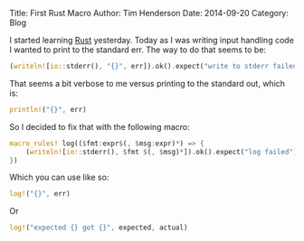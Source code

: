 Title: First Rust Macro
Author: Tim Henderson
Date: 2014-09-20
Category: Blog


I started learning [Rust](http://www.rust-lang.org/) yesterday. Today as I was
writing input handling code I wanted to print to the standard err. The way to do
that seems to be:

```rust
(writeln![io::stderr(), "{}", err]).ok().expect("write to stderr failed");
```

That seems a bit verbose to me versus printing to the standard out, which is:

```rust
println!("{}", err)
```

So I decided to fix that with the following macro:

```rust
macro_rules! log(($fmt:expr$(, $msg:expr)*) => {
    (writeln![io::stderr(), $fmt $(, $msg)*]).ok().expect("log failed")
})
```

Which you can use like so:

```rust
log!("{}", err)
```

Or

```rust
log!("expected {} got {}", expected, actual)
```
